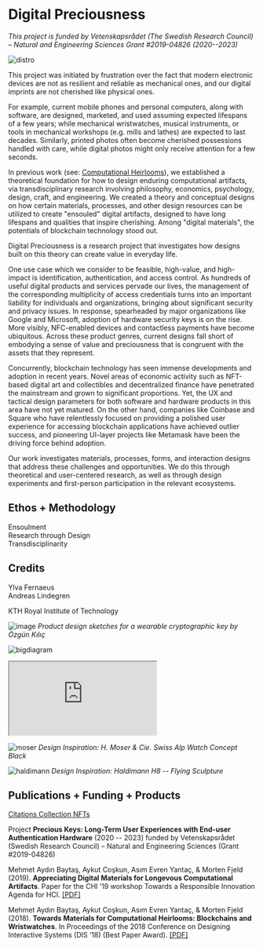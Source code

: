 # **Digital Preciousness**

*This project is funded by Vetenskapsrådet (The Swedish Research Council) – Natural and Engineering Sciences Grant #2019-04826 (2020--2023)*

![distro](https://user-images.githubusercontent.com/1661078/136037326-2e0e24e9-df62-4c72-954b-cdcd3d77bdf6.png)

This project was initiated by frustration over the fact that modern electronic devices are not as resilient and reliable as mechanical ones, and our digital imprints are not cherished like physical ones.

For example, current mobile phones and personal computers, along with software, are designed, marketed, and used assuming expected lifespans of a few years; while mechanical wristwatches, musical instruments, or tools in mechanical workshops (e.g. mills and lathes) are expected to last decades. Similarly, printed photos often become cherished possessions handled with care, while digital photos might only receive attention for a few seconds.

In previous work (see: [Computational Heirlooms](https://www.baytas.net/research/computationalheirlooms/)), we established a theoretical foundation for how to design enduring computational artifacts, via transdisciplinary research involving philosophy, economics, psychology, design, craft, and engineering. We created a theory and conceptual designs on how certain materials, processes, and other design resources can be utilized to create "ensouled" digital artifacts, designed to have long lifespans and qualities that inspire cherishing. Among "digital materials", the potentials of blockchain technology stood out.

Digital Preciousness is a research project that investigates how designs built on this theory can create value in everyday life.

One use case which we consider to be feasible, high-value, and high-impact is identification, authentication, and access control. As hundreds of useful digital products and services pervade our lives, the management of the corresponding multiplicity of access credentials turns into an important liability for individuals and organizations, bringing about significant security and privacy issues. In response, spearheaded by major organizations like Google and Microsoft, adoption of hardware security keys is on the rise. More visibly, NFC-enabled devices and contactless payments have become ubiquitous. Across these product genres, current designs fall short of embodying a sense of value and preciousness that is congruent with the assets that they represent. 

Concurrently, blockchain technology has seen immense developments and adoption in recent years. Novel areas of economic activity such as NFT-based digital art and collectibles and decentralized finance have penetrated the mainstream and grown to significant proportions. Yet, the UX and tactical design parameters for both software and hardware products in this area have not yet matured. On the other hand, companies like Coinbase and Square who have relentlessly focused on providing a polished user experience for accessing blockchain applications have achieved outlier success, and pioneering UI-layer projects like Metamask have been the driving force behind adoption. 

Our work investigates materials, processes, forms, and interaction designs that address these challenges and opportunities. We do this through theoretical and user-centered research, as well as through design experiments and first-person participation in the relevant ecosystems.

## **Ethos** + **Methodology**

Ensoulment  
Research through Design  
Transdisciplinarity  

## **Credits**

Ylva Fernaeus  
Andreas Lindegren  

KTH Royal Institute of Technology

![image](https://user-images.githubusercontent.com/1661078/136034982-eebd8726-a76b-4baa-b418-7a5f8d3d5976.png)
*Product design sketches for a wearable cryptographic key by Özgün Kılıç*

![bigdiagram](https://user-images.githubusercontent.com/1661078/136200666-c40ce505-4531-484e-b5c6-97d1796ad3a2.png)

<div class="ratio ratio-16x9 my-3">
<iframe src="https://www.youtube.com/embed/NUwzHB9GPnk" allowfullscreen></iframe>
</div>

![moser](https://user-images.githubusercontent.com/1661078/136202477-20d4ef44-2bc5-4b88-8827-4383c3bb5c5b.png)
*Design Inspiration: H. Moser & Cie. Swiss Alp Watch Concept Black*

![haldimann](https://user-images.githubusercontent.com/1661078/136202498-aa5f1d16-4f5c-4719-817d-615c644acb21.png)
*Design Inspiration: Haldimann H8 -- Flying Sculpture*

## **Publications** + **Funding** + **Products**

[Citations Collection NFTs](https://opensea.io/citations)

Project **Precious Keys: Long-Term User Experiences with End-user Authentication Hardware** (2020 -- 2023) funded by Vetenskapsrådet (Swedish Research Council) – Natural and Engineering Sciences (Grant #2019-04826)

Mehmet Aydın Baytaş, Aykut Coşkun, Asım Evren Yantaç, & Morten Fjeld (2019). **Appreciating Digital Materials for Longevous Computational Artifacts**. Paper for the CHI ‘19 workshop Towards a Responsible Innovation Agenda for HCI. [\[PDF\]](../pub/2019_CHI_WS_RIHCI_Materials.pdf)

Mehmet Aydın Baytaş, Aykut Coşkun, Asım Evren Yantaç, & Morten Fjeld (2018). **Towards Materials for Computational Heirlooms: Blockchains and Wristwatches**. In Proceedings of the 2018 Conference on Designing Interactive Systems (DIS ‘18) (Best Paper Award). [\[PDF\]](../pub/2018_DIS_Heirlooms.pdf)
